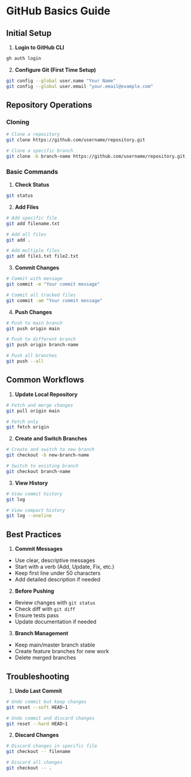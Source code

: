 # GitHub Basics Guide

## Initial Setup

1. **Login to GitHub CLI**
```bash
gh auth login
```

2. **Configure Git (First Time Setup)**
```bash
git config --global user.name "Your Name"
git config --global user.email "your.email@example.com"
```

## Repository Operations

### Cloning
```bash
# Clone a repository
git clone https://github.com/username/repository.git

# Clone a specific branch
git clone -b branch-name https://github.com/username/repository.git
```

### Basic Commands

1. **Check Status**
```bash
git status
```

2. **Add Files**
```bash
# Add specific file
git add filename.txt

# Add all files
git add .

# Add multiple files
git add file1.txt file2.txt
```

3. **Commit Changes**
```bash
# Commit with message
git commit -m "Your commit message"

# Commit all tracked files
git commit -am "Your commit message"
```

4. **Push Changes**
```bash
# Push to main branch
git push origin main

# Push to different branch
git push origin branch-name

# Push all branches
git push --all
```

## Common Workflows

1. **Update Local Repository**
```bash
# Fetch and merge changes
git pull origin main

# Fetch only
git fetch origin
```

2. **Create and Switch Branches**
```bash
# Create and switch to new branch
git checkout -b new-branch-name

# Switch to existing branch
git checkout branch-name
```

3. **View History**
```bash
# View commit history
git log

# View compact history
git log --oneline
```

## Best Practices

1. **Commit Messages**
- Use clear, descriptive messages
- Start with a verb (Add, Update, Fix, etc.)
- Keep first line under 50 characters
- Add detailed description if needed

2. **Before Pushing**
- Review changes with `git status`
- Check diff with `git diff`
- Ensure tests pass
- Update documentation if needed

3. **Branch Management**
- Keep main/master branch stable
- Create feature branches for new work
- Delete merged branches

## Troubleshooting

1. **Undo Last Commit**
```bash
# Undo commit but keep changes
git reset --soft HEAD~1

# Undo commit and discard changes
git reset --hard HEAD~1
```

2. **Discard Changes**
```bash
# Discard changes in specific file
git checkout -- filename

# Discard all changes
git checkout -- .
```
